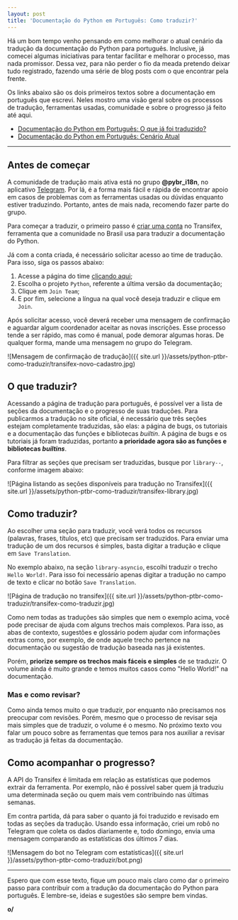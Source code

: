 ```yaml
---
layout: post
title: 'Documentação do Python em Português: Como traduzir?'
---
```



Há um bom tempo venho pensando em como melhorar o atual cenário da tradução da documentação do Python para português. Inclusive, já comecei algumas iniciativas para tentar facilitar e melhorar o processo, mas nada promissor. Dessa vez, para não perder o fio da meada pretendo deixar tudo registrado, fazendo uma série de blog posts com o que encontrar pela frente.

Os links abaixo são os dois primeiros textos sobre a documentação em português que escrevi. Neles mostro uma visão geral sobre os processos de tradução, ferramentas usadas, comunidade e sobre o progresso já feito até aqui.

- [Documentação do Python em Português: O que já foi traduzido?](/blog/python-ptbr-traduzido)
- [Documentação do Python em Português: Cenário Atual](/blog/python-ptbr-cenario-atual)

---

## Antes de começar

A comunidade de tradução mais ativa está no grupo **@pybr_i18n**, no aplicativo [Telegram](https://telegram.org/). Por lá, é a forma mais fácil e rápida de encontrar apoio em casos de problemas com as ferramentas usadas ou dúvidas enquanto estiver traduzindo. Portanto, antes de mais nada, recomendo fazer parte do grupo.

Para começar a traduzir, o primeiro passo é [criar uma conta](https://www.transifex.com/signup/) no Transifex, ferramenta que a comunidade no Brasil usa para traduzir a documentação do Python.

Já com a conta criada, é necessário solicitar acesso ao time de tradução. Para isso, siga os passos abaixo:
1. Acesse a página do time [clicando aqui](https://www.transifex.com/python-doc/python-newest/dashboard/);
2. Escolha o projeto `Python`, referente a última versão da documentação;
3. Clique em `Join Team`;
4. E por fim, selecione a língua na qual você deseja traduzir e clique em `Join`.

Após solicitar acesso, você deverá receber uma mensagem de confirmação e aguardar algum coordenador aceitar as novas inscrições. Esse processo tende a ser rápido, mas como é manual, pode demorar algumas horas. De qualquer forma, mande uma mensagem no grupo do Telegram.

![Mensagem de confirmação de tradução]({{ site.url }}/assets/python-ptbr-como-traduzir/transifex-novo-cadastro.jpg)


## O que traduzir?

Acessando a página de tradução para português, é possível ver a lista de seções da documentação e o progresso de suas traduções. Para publicarmos a tradução no site oficial, é necessário que três seções estejam completamente traduzidas, são elas: a página de bugs, os tutoriais e a documentação das funções e bibliotecas *builtin*. A página de bugs e os tutoriais já foram traduzidas, portanto **a prioridade agora são as funções e bibliotecas *builtins***.

Para filtrar as seções que precisam ser traduzidas, busque por `library--`, conforme imagem abaixo:

![Página listando as seções disponíveis para tradução no Transifex]({{ site.url }}/assets/python-ptbr-como-traduzir/transifex-library.jpg)

## Como traduzir?

Ao escolher uma seção para traduzir, você verá todos os recursos (palavras, frases, títulos, etc) que precisam ser traduzidos. Para enviar uma tradução de um dos recursos é simples, basta digitar a tradução e clique em `Save Translation`.

No exemplo abaixo, na seção `library-asyncio`, escolhi traduzir o trecho `Hello World!`. Para isso foi necessário apenas digitar a tradução no campo de texto e clicar no botão `Save Translation`.

![Página de tradução no transifex]({{ site.url }}/assets/python-ptbr-como-traduzir/transifex-como-traduzir.jpg)

Como nem todas as traduções são simples que nem o exemplo acima, você pode precisar de ajuda com alguns trechos mais complexos. Para isso, as abas de contexto, sugestões e glossário podem ajudar com informações extras como, por exemplo, de onde aquele trecho pertence na documentação ou sugestão de tradução baseada nas já existentes.

Porém, **priorize sempre os trechos mais fáceis e simples** de se traduzir. O volume ainda é muito grande e temos muitos casos como "Hello World!" na documentação.

### Mas e como revisar?

Como ainda temos muito o que traduzir, por enquanto não precisamos nos preocupar com revisões. Porém, mesmo que o processo de revisar seja mais simples que de traduzir, o volume é o mesmo. No próximo texto vou falar um pouco sobre as ferramentas que temos para nos auxiliar a revisar as tradução já feitas da documentação.

## Como acompanhar o progresso?

A API do Transifex é limitada em relação as estatísticas que podemos extrair da ferramenta. Por exemplo, não é possível saber quem já traduziu uma determinada seção ou quem mais vem contribuindo nas últimas semanas.

Em contra partida, dá para saber o quanto já foi traduzido e revisado em todas as seções da tradução. Usando essa informação, criei um robô no Telegram que coleta os dados diariamente e, todo domingo, envia uma mensagem comparando as estatísticas dos últimos 7 dias.


![Mensagem do bot no Telegram com estatísticas]({{ site.url }}/assets/python-ptbr-como-traduzir/bot.png)

---

Espero que com esse texto, fique um pouco mais claro como dar o primeiro passo para contribuir com a tradução da documentação do Python para português. E lembre-se, ideias e sugestões são sempre bem vindas.

**o/**
